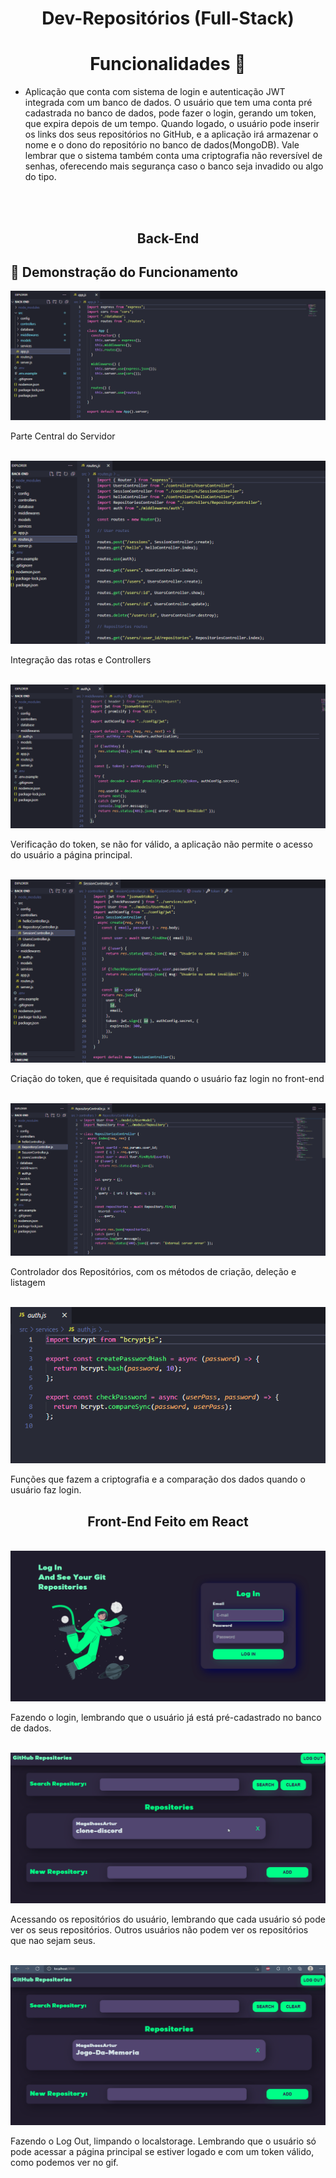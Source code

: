 <h1 align="center">
    Dev-Repositórios (Full-Stack)
</h1>

<h1 align="center">Funcionalidades 🔧</h1>
<ul>
    <li>Aplicação que conta com sistema de login e autenticação JWT integrada com um banco de dados.
     O usuário que tem uma conta pré cadastrada no banco de dados, pode fazer o login, gerando um token, que expira depois de um tempo. Quando logado, o usuário pode inserir os links dos seus repositórios no GitHub, e a aplicação irá armazenar o nome e o dono do repositório no banco de dados(MongoDB). Vale lembrar que o sistema também conta uma criptografia não reversível de senhas, oferecendo mais segurança caso o banco seja invadido ou algo do tipo.</li>
</ul><br><br>

<h2 align="center">
    Back-End
</h2>

## 🔧 Demonstração do Funcionamento

<img src="./assets/App.png" alt="App.Js">
<p> Parte Central do Servidor </p>

<br>

<img src="./assets/Routes.png" alt="Routes.Js">
<p> Integração das rotas e Controllers </p>

<br>

<img src="./assets/jwtVerify.png" alt="jwt.Js">
<p> Verificação do token, se não for válido, a aplicação não permite o acesso do usuário a página principal. </p>

<br>

<img src="./assets/jwtCreate.png" alt="jwt.Js">
<p> Criação do token, que é requisitada quando o usuário faz login no front-end </p>

<br>

<img src="./assets/repo.png" alt="repo.Js">
<p> Controlador dos Repositórios, com os métodos de criação, deleção e listagem </p>

<br>

<img src="./assets/cryp.png" alt="cryp.Js">
<p> Funções que fazem a criptografia e a comparação dos dados quando o usuário faz login.</p>

<h2 align="center">
    Front-End Feito em React
</h2>

<br>

<img src="./assets/login.gif" alt="login">
<p>Fazendo o login, lembrando que o usuário já está pré-cadastrado no banco de dados.</p>

<br>

<img src="./assets/rep.gif" alt="repo">
<p>Acessando os repositórios do usuário, lembrando que cada usuário só pode ver os seus repositórios. Outros usuários não podem ver os repositórios que nao sejam seus.</p>

<br>

<img src="./assets/logout.gif" alt="logout">
<p>Fazendo o Log Out, limpando o localstorage. Lembrando que o usuário só pode acessar a página principal se estiver logado e com um token válido, como podemos ver no gif.</p>
